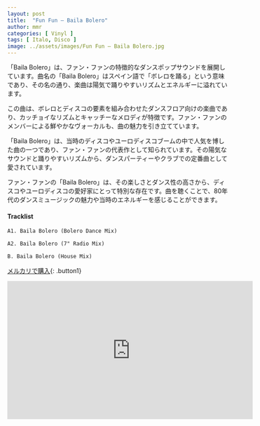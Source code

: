 ```yaml
---
layout: post
title:  "Fun Fun – Baila Bolero"
author: mmr
categories: [ Vinyl ]
tags: [ Italo, Disco ]
image: ../assets/images/Fun Fun – Baila Bolero.jpg
---
```


「Baila Bolero」は、ファン・ファンの特徴的なダンスポップサウンドを展開しています。曲名の「Baila Bolero」はスペイン語で「ボレロを踊る」という意味であり、その名の通り、楽曲は陽気で踊りやすいリズムとエネルギーに溢れています。

この曲は、ボレロとディスコの要素を組み合わせたダンスフロア向けの楽曲であり、カッチョイなリズムとキャッチーなメロディが特徴です。ファン・ファンのメンバーによる鮮やかなヴォーカルも、曲の魅力を引き立てています。

「Baila Bolero」は、当時のディスコやユーロディスコブームの中で人気を博した曲の一つであり、ファン・ファンの代表作として知られています。その陽気なサウンドと踊りやすいリズムから、ダンスパーティーやクラブでの定番曲として愛されています。

ファン・ファンの「Baila Bolero」は、その楽しさとダンス性の高さから、ディスコやユーロディスコの愛好家にとって特別な存在です。曲を聴くことで、80年代のダンスミュージックの魅力や当時のエネルギーを感じることができます。

#### Tracklist
```md
A1. Baila Bolero (Bolero Dance Mix)

A2. Baila Bolero (7" Radio Mix)

B. Baila Bolero (House Mix)
```

[メルカリで購入](https://jp.mercari.com/item/m20134677507?afid=6142608987){: .button1}

<iframe width="560" height="315" src="https://www.youtube.com/embed/0Nt1WaRjQ3I?si=d7drBhiqBFTvZz0S" title="YouTube video player" frameborder="0" allow="accelerometer; autoplay; clipboard-write; encrypted-media; gyroscope; picture-in-picture; web-share" referrerpolicy="strict-origin-when-cross-origin" allowfullscreen></iframe>